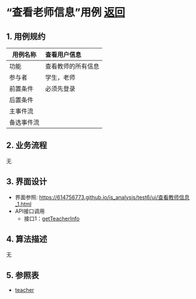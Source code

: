 ﻿﻿<!-- markdownlint-disable MD033-->
<!-- 禁止MD033类型的警告 https://www.npmjs.com/package/markdownlint -->

# “查看老师信息”用例 [返回](../README.md)
## 1. 用例规约

|用例名称|查看用户信息|
|-------|:-------------|
|功能|查看教师的所有信息|
|参与者|学生，老师|
|前置条件|必须先登录|
|后置条件| |
|主事件流| |
|备选事件流| |

## 2. 业务流程
无

## 3. 界面设计
- 界面参照: https://614756773.github.io/is_analysis/test6/ui/查看教师信息_1.html
- API接口调用
    - 接口1：[getTeacherInfo](../接口/getTeacherInfo.md)

## 4. 算法描述
无
    
## 5. 参照表
- [teacher](../数据库设计.md/#teacher)
